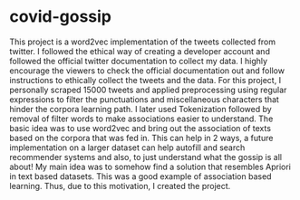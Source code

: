 # covid-gossip
This project is a word2vec implementation of the tweets collected from twitter. 
I followed the ethical way of creating a developer account and followed the official twitter documentation to collect my data. I highly encourage the viewers to check the official documentation out and follow instructions to ethically collect the tweets and the data. 
For this project, I personally scraped 15000 tweets and applied preprocessing using regular expressions to filter the punctuations and miscellaneous characters that hinder the corpora learning path. 
I later used Tokenization followed by removal of filter words to make associations easier to understand. The basic idea was to use word2vec and bring out the association of texts based on the corpora that was fed in. 
This can help in 2 ways, a future implementation on a larger dataset can help autofill and search recommender systems and also, to just understand what the gossip is all about! My main idea was to somehow find a solution that resembles Apriori in text based datasets. 
This was a good example of association based learning. Thus, due to this motivation, I created the project.
